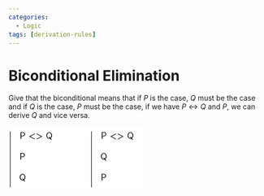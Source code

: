 ```yaml
---
categories:
  - Logic
tags: [derivation-rules]
---
```


# Biconditional Elimination

Give that the biconditional means that if $P$ is the case, $Q$ must be the case and if $Q$ is the case, $P$ must be the case, if we have $P \leftrightarrow Q$ and $P$, we can derive $Q$ and vice versa.

![](/_img/biconditional-elim.png)

